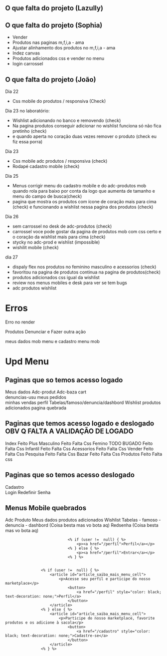 ## O que falta do projeto (Lazully)
## O que falta do projeto (Sophia)

- Vender
- Produtos nas paginas m,f,i,a - ama
- Ajustar alinhamento dos produtos no m,f,i,a - ama
- Indez canvas
- Produtos adicionados css e vender no menu
- login carrossel

## O que falta do projeto (João)

Dia 22 
- Css mobile do produtos / responsiva (Check)

Dia 23 no laboratório:
- Wishlist adicionando no banco e removendo  (check)
- Na pagina produtos conseguir adicionar no wishlist funciona só não fica pretinho (check)
- e quando aperta no coração duas vezes remover o produto (check eu fiz essa porra)

Dia 23 
- Css mobile adc produtos / responsiva (check)
- Rodapé cadastro mobile (check)

Dia 25

- Menus corrigir menu do cadastro mobile e do adc-produtos mob quando rola para baixo por conta da logo que aumenta de tamanho e menu do campo de busca(check)
- pagina que mostra os produtos com ícone de coração mais para cima (check)
e funcionando a wishlist nessa pagina dos produtos (check)


Dia 26


- sem carrossel no desk de adc-produtos (check)
- carrossel voce pode gostar da pagina de produtos mob com css certo e o coração da wishlist mais para cima (check)
- stycky no adc-prod e wishlist (impossible)
- wishilit mobile (check)


dia 27
- dispaly flex nos produtos no feminino masculino e acessorios (check)
- favoritou na pagina de produtos continua na pagina de produtos(check)
- produtos adicionados css igual da wishlist
- review nos menus mobiles e desk para ver se tem bugs
- adc produtos wishlist 

# Erros

Erro no render

Produtos Denunciar e Fazer outra ação

meus dados mob menu e cadastro menu mob






# Upd Menu
## Paginas que so temos acesso logado
Meus dados
Adc-produt
Adc-baza
cart  
denuncias-usu 
meus pedidos  
minhas vendas 
perfil
Tabelas/famoso/denuncia/dashbord
Wishlist
produtos adicionados         pagina quebrada

## Paginas que temos acesso logado e deslogado          OBV Q FALTA A VALIDAÇÃO DE LOGADO
Index   Feito Plus
Masculino   Feito Falta Css
Femino      TODO BUGADO      Feito Falta Css
Infantil  Feito Falta Css
Acessorios  Feito Falta Css
Vender  Feito Falta Css
Pesquisa  Feito Falta Css
Bazar   Feito Falta Css
Produtos    Feito Falta css

## Paginas que so temos acesso deslogado
Cadastro  
Login 
Redefinir Senha   


## Menus Mobile quebrados
Adc Produto
Meus dados
produtos adicionados
Wishlist
Tabelas - famoso - denuncia - dashbord (Coisa besta mas vo bota aq)
Redsenha (Coisa besta mas vo bota aq)









                                <% if (user !=  null) { %>
                                    <p><a href="/perfil">Perfil</a></p>
                                <% } else { %>
                                    <p><a href="/perfil">Entrar</a></p>
                                <% } %>

                                
                    <% if (user !=  null) { %>
                        <article id="article_saiba_mais_menu_cell">
                            <p>Acesse seu perfil e participe do nosso marketplace</p>
                                <button>
                                    <a href="/perfil" style="color: black; text-decoration: none;">Perfil</a>
                                </button>
                        </article>
                    <% } else { %>
                        <article id="article_saiba_mais_menu_cell">
                            <p>Participe do nosso marketplace, favorite produtos e os adicione à sacola</p>
                                <button>
                                    <a href="/cadastro" style="color: black; text-decoration: none;">Cadastre-se</a>
                                </button>
                        </article>
                    <% } %>